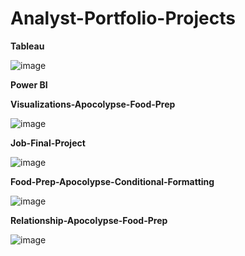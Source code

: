 # Analyst-Portfolio-Projects

**Tableau**

![image](https://github.com/user-attachments/assets/75345229-c65f-47f5-afcb-67e164b35f6b)


**Power BI**

**Visualizations-Apocolypse-Food-Prep**

![image](https://github.com/user-attachments/assets/641f2f25-8c47-4d3a-9b38-272ee91d3cc2)




**Job-Final-Project**

![image](https://github.com/user-attachments/assets/4fd9d69a-dbc9-40c2-be69-e6606e9923df)




**Food-Prep-Apocolypse-Conditional-Formatting**

![image](https://github.com/user-attachments/assets/488796e4-f675-4081-a58d-11526b1651a8)




**Relationship-Apocolypse-Food-Prep**

![image](https://github.com/user-attachments/assets/5cce4bbf-970b-4597-8d1e-7e96fe5b6573)
